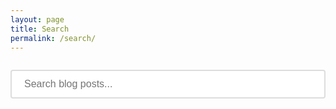 ```yaml
---
layout: page
title: Search
permalink: /search/
---
```


<div class="search-container">
    <input type="text" id="search-input" placeholder="Search blog posts...">
    <ul id="search-results"></ul>
</div>

<script src="https://unpkg.com/lunr/lunr.js"></script>
<script>
window.store = {
    {% for post in site.posts %}
        "{{ post.url | slugify }}": {
            "title": "{{ post.title | xml_escape }}",
            "content": {{ post.content | strip_html | strip_newlines | jsonify }},
            "url": "{{ site.baseurl }}{{ post.url | xml_escape }}",
            "date": "{{ post.date | date: '%B %-d, %Y' }}"
        }
        {% unless forloop.last %},{% endunless %}
    {% endfor %}
};

(function() {
    function displaySearchResults(results, store) {
        const searchResults = document.getElementById('search-results');
        if (results.length) {
            let appendString = '';

            for (let i = 0; i < results.length; i++) {
                let item = store[results[i].ref];
                appendString += '<li>';
                appendString += '<h3><a href="' + item.url + '">' + item.title + '</a></h3>';
                appendString += '<p><small>' + item.date + '</small></p>';
                appendString += '<p>' + item.content.substring(0, 150) + '...</p>';
                appendString += '</li>';
            }

            searchResults.innerHTML = appendString;
        } else {
            searchResults.innerHTML = '<li>No results found</li>';
        }
    }

    function getQueryVariable(variable) {
        var query = window.location.search.substring(1);
        var vars = query.split('&');

        for (var i = 0; i < vars.length; i++) {
            var pair = vars[i].split('=');

            if (pair[0] === variable) {
                return decodeURIComponent(pair[1].replace(/\+/g, '%20'));
            }
        }
    }

    var searchTerm = getQueryVariable('query');

    if (searchTerm) {
        document.getElementById('search-input').setAttribute("value", searchTerm);

        var idx = lunr(function () {
            this.field('id');
            this.field('title', { boost: 10 });
            this.field('content');

            for (var key in window.store) {
                this.add({
                    'id': key,
                    'title': window.store[key].title,
                    'content': window.store[key].content
                });
            }
        });

        var results = idx.search(searchTerm);
        displaySearchResults(results, window.store);
    }

    document.getElementById('search-input').addEventListener('keyup', function(e) {
        var idx = lunr(function () {
            this.field('id');
            this.field('title', { boost: 10 });
            this.field('content');

            for (var key in window.store) {
                this.add({
                    'id': key,
                    'title': window.store[key].title,
                    'content': window.store[key].content
                });
            }
        });

        var results = idx.search(this.value);
        displaySearchResults(results, window.store);
    });
})();
</script>

<style>
.search-container {
    margin: 20px 0;
}

#search-input {
    width: 100%;
    padding: 12px 20px;
    margin: 8px 0;
    box-sizing: border-box;
    border: 2px solid #ddd;
    border-radius: 4px;
    font-size: 16px;
}

#search-results {
    list-style: none;
    padding: 0;
}

#search-results li {
    margin-bottom: 20px;
    padding-bottom: 20px;
    border-bottom: 1px solid #eee;
}

#search-results li:last-child {
    border-bottom: none;
}

#search-results h3 {
    margin: 0;
}

#search-results h3 a {
    color: #2a7ae2;
    text-decoration: none;
}

#search-results h3 a:hover {
    text-decoration: underline;
}

#search-results p {
    margin: 5px 0;
    color: #666;
}

#search-results small {
    color: #828282;
}
</style>
